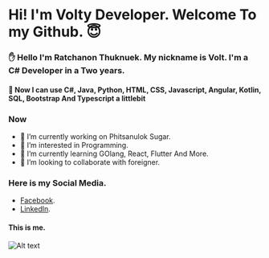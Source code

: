# Hi! I'm Volty Developer. Welcome To my Github. :innocent:

### :hand: Hello I'm Ratchanon Thuknuek. My nickname is Volt. I'm a C# Developer in a Two years.

#### :bookmark_tabs: Now I can use C#, Java, Python, HTML, CSS, Javascript, Angular, Kotlin, SQL, Bootstrap And Typescript a littlebit

### Now
- 👋 I’m currently working on Phitsanulok Sugar.
- 👀 I’m interested in Programming.
- 🌱 I’m currently learning GOlang, React, Flutter And More.
- 💞️ I’m looking to collaborate with foreigner.

### Here is my Social Media.
- [Facebook](https://www.facebook.com/VoltyVolt/).
- [LinkedIn](www.linkedin.com/in/ratchanonthu/).

#### This is me.
![Alt text](?raw=true "Title")


<!---
Voltyvolt/Voltyvolt is a ✨ special ✨ repository because its `README.md` (this file) appears on your GitHub profile.
You can click the Preview link to take a look at your changes.
--->
